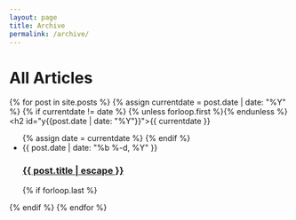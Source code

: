 ```yaml
---
layout: page
title: Archive
permalink: /archive/
---
```


<div class="archive-page">
  <h1 class="page-heading">All Articles</h1>

  {% for post in site.posts %}
    {% assign currentdate = post.date | date: "%Y" %}
    {% if currentdate != date %}
      {% unless forloop.first %}</ul>{% endunless %}
      <h2 id="y{{post.date | date: "%Y"}}">{{ currentdate }}</h2>
      <ul class="post-list">
      {% assign date = currentdate %}
    {% endif %}
      <li>
        <span class="post-meta">{{ post.date | date: "%b %-d, %Y" }}</span>
        <h3>
          <a class="post-link" href="{{ post.url | relative_url }}">
            {{ post.title | escape }}
          </a>
        </h3>
      </li>
    {% if forloop.last %}</ul>{% endif %}
  {% endfor %}
</div> 